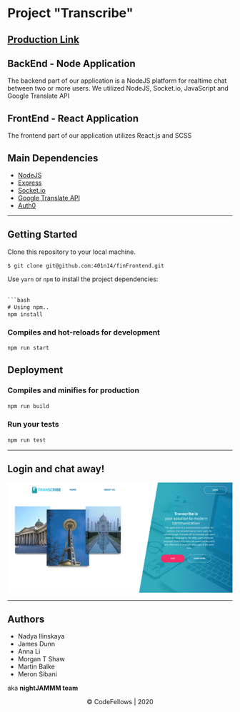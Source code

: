 # Project "Transcribe"

## [Production Link](https://transcribe-chat.com) 


## BackEnd - Node Application
The backend part of our application is a NodeJS platform for realtime chat between two or more users. 
We utilized NodeJS, Socket.io, JavaScript and Google Translate API

## FrontEnd - React Application
The frontend part of our application utilizes React.js and SCSS

## Main Dependencies

- [NodeJS](https://nodejs.org/en/)
- [Express](https://expressjs.com/) 
- [Socket.io](https://socket.io/)
- [Google Translate API](https://www.npmjs.com/package/google-translate)
- [Auth0](https://auth0.com/)


---------------------------------

## Getting Started

Clone this repository to your local machine.
```
$ git clone git@github.com:401n14/finFrontend.git
```
Use `yarn` or `npm` to install the project dependencies:
```

```bash
# Using npm..
npm install

```

### Compiles and hot-reloads for development

```bash
npm run start
```

## Deployment

### Compiles and minifies for production

```bash
npm run build
```

### Run your tests

```bash
npm run test
```

---------------------------------
 
## Login and chat away!

![Overview of Recent Posts](./src/assets/home_page.png)


---------------------------------

## Authors
* Nadya Ilinskaya
* James Dunn
* Anna Li
* Morgan T Shaw
* Martin Balke
* Meron Sibani

aka **nightJAMMM team**

<center>© CodeFellows | 2020</center>
